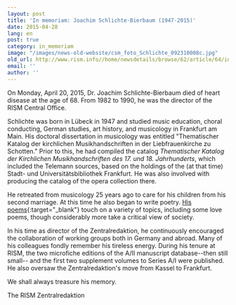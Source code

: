 ```yaml
---
layout: post
title: 'In memoriam: Joachim Schlichte-Bierbaum (1947-2015)'
date: 2015-04-28
lang: en
post: true
category: in_memoriam
image: "/images/news-old-website/csm_foto_Schlichte_092310008c.jpg"
old_url: http://www.rism.info//home/newsdetails/browse/62/article/64/in-memoriam-joachim-schlichte-bierbaum-1947-2015.html
email: ''
author: ''
---
```


On Monday, April 20, 2015, Dr. Joachim Schlichte-Bierbaum died of heart disease at the age of 68. From 1982 to 1990, he was the director of the RISM Central Office.

Schlichte was born in Lübeck in 1947 and studied music education, choral conducting, German studies, art history, and musicology in Frankfurt am Main. His doctoral dissertation in musicology was entitled "Thematischer Katalog der kirchlichen Musikhandschriften in der Liebfrauenkirche zu Schotten." Prior to this, he had compiled the catalog _Thematischer Katalog der Kirchlichen Musikhandschriften des 17. und 18. Jahrhunderts_, which included the Telemann sources, based on the holdings of the (at that time) Stadt- und Universitätsbibliothek Frankfurt. He was also involved with producing the catalog of the opera collection there.

He retreated from musicology 25 years ago to care for his children from his second marriage. At this time he also began to write poetry. [His poems](http://www.coda-karben.de/coda/g_auswahl.htm){:target="_blank"} touch on a variety of topics, including some love poems, though considerably more take a critical view of society.

In his time as director of the Zentralredaktion, he continuously encouraged the collaboration of working groups both in Germany and abroad. Many of his colleagues fondly remember his tireless energy. During his tenure at RISM, the two microfiche editions of the A/II manuscript database--then still small-- and the first two supplement volumes to Series A/I were published. He also oversaw the Zentralredaktion's move from Kassel to Frankfurt.

We shall always treasure his memory.

The RISM Zentralredaktion


